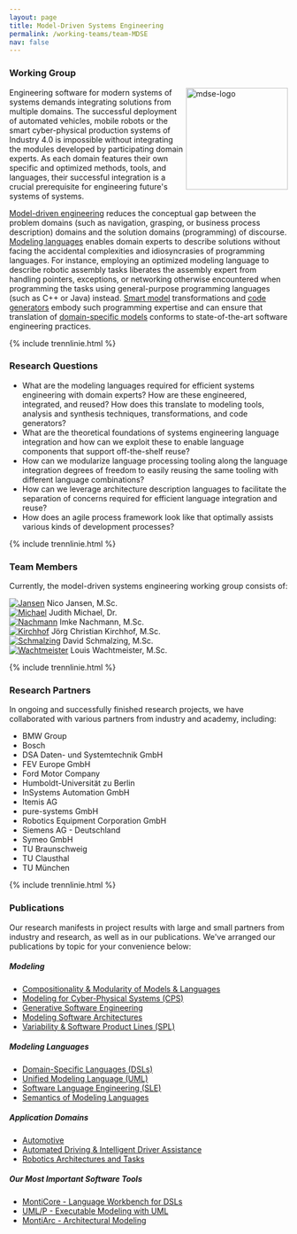 ```yaml
---
layout: page
title: Model-Driven Systems Engineering
permalink: /working-teams/team-MDSE
nav: false
---
```


### Working Group

<img src="../../assets/img/mdse-logo.png" alt="mdse-logo" style="float: right; height: 184px">

Engineering software for modern systems of systems demands
integrating solutions from multiple domains. The successful
deployment of automated vehicles, mobile robots or the smart
cyber-physical production systems of Industry 4.0 is impossible
without integrating the modules developed by participating domain
experts. As each domain features their own specific and optimized
methods, tools, and languages, their successful integration is a
crucial prerequisite for engineering future's systems of systems.


[Model-driven engineering](../research/Agile-MBSE) reduces the conceptual gap between the
problem domains (such as navigation, grasping, or business process
description) domains and the solution domains (programming) of
discourse. [Modeling languages](../research/Domain-Specific-Languages) enables domain experts to describe
solutions without facing the accidental complexities and
idiosyncrasies of programming languages. For instance, employing
an optimized modeling language to describe robotic assembly tasks
liberates the assembly expert from handling pointers, exceptions,
or networking otherwise encountered when programming the tasks
using general-purpose programming languages (such as C++ or Java)
instead. [Smart model](../research/Evolution) transformations and [code generators](../research/Generative-SE) embody
such programming expertise and can ensure that translation of
[domain-specific models](../research/Language-Engineering) conforms to state-of-the-art software
engineering practices.


{% include trennlinie.html %}

### Research Questions

- What are the modeling languages required for efficient systems engineering with domain experts? How are these engineered, integrated, and reused? How does this translate to modeling tools, analysis and synthesis techniques, transformations, and code generators?
- What are the theoretical foundations of systems engineering language integration and how can we exploit these to enable language components that support off-the-shelf reuse?
- How can we modularize language processing tooling along the language integration degrees of freedom to easily reusing the same tooling with different language combinations?
- How can we leverage architecture description languages to facilitate the separation of concerns required for efficient language integration and reuse?
- How does an agile process framework look like that optimally assists various kinds of development processes?

{% include trennlinie.html %}

### Team Members

Currently, the model-driven systems engineering working group consists of:

<div class="container">
    <div class="row d-flex justify-content-center">
        <div class="col-lg-2 col-md-6">
            <a href="https://www.se-rwth.de/staff/jansen/"><img class="staff-pics team-pics-design z-depth-1" src="../../assets/img/teams/jansen.jpeg" alt="Jansen"></a>
            <span class="span-text-team-pics">Nico Jansen, M.Sc.</span>
        </div>
        <div class="col-lg-2 col-md-6">
            <a href="https://www.se-rwth.de/staff/michael/"><img class="staff-pics team-pics-design z-depth-1" src="../../assets/img/teams/michael.jpeg" alt="Michael"></a>
            <span class="span-text-team-pics">Judith Michael, Dr.</span>
        </div>
        <div class="col-lg-2 col-md-6">
            <a href="https://www.se-rwth.de/staff/nachmann/"><img class="staff-pics team-pics-design z-depth-1" src="../../assets/img/teams/nachmann.png" alt="Nachmann"></a>
            <span class="span-text-team-pics">Imke Nachmann, M.Sc.</span>
        </div>
        <div class="col-lg-2 col-md-6">
            <a href="https://www.se-rwth.de/staff/kirchhof/"><img class="staff-pics team-pics-design z-depth-1" src="../../assets/img/teams/kirchhof.jpeg" alt="Kirchhof"></a>
            <span class="span-text-team-pics">Jörg Christian Kirchhof, M.Sc.</span>
        </div>
        <div class="col-lg-2 col-md-6">
            <a href="https://www.se-rwth.de/staff/schmalzing/"><img class="staff-pics team-pics-design z-depth-1" src="../../assets/img/teams/schmalzing.jpeg" alt="Schmalzing"></a>
            <span class="span-text-team-pics">David Schmalzing, M.Sc.</span>
        </div>
        <div class="col-lg-2 col-md-6">
            <a href="https://www.se-rwth.de/staff/wachtmeister/"><img class="staff-pics team-pics-design z-depth-1" src="../../assets/img/teams/wachtmeister.jpeg" alt="Wachtmeister"></a>
            <span class="span-text-team-pics">Louis Wachtmeister, M.Sc.</span>
        </div>
    </div>
</div>

{% include trennlinie.html %}

### Research Partners

In ongoing and successfully finished research projects, we have collaborated with various partners from industry and academy, including:

- BMW Group
- Bosch
- DSA Daten- und Systemtechnik GmbH
- FEV Europe GmbH
- Ford Motor Company
- Humboldt-Universität zu Berlin
- InSystems Automation GmbH
- Itemis AG
- pure-systems GmbH
- Robotics Equipment Corporation GmbH
- Siemens AG - Deutschland
- Symeo GmbH
- TU Braunschweig
- TU Clausthal
- TU München

{% include trennlinie.html %}


### Publications

Our research manifests in project results with large and small
partners from industry and research, as well as in our publications.
We've arranged our publications by topic for your convenience below:

<h5 style="font-weight: bold"> Modeling </h5>

- [Compositionality & Modularity of Models & Languages](/research/Compositionality)
- [Modeling for Cyber-Physical Systems (CPS)](/research/Cyber-Physical-Systems)
- [Generative Software Engineering](/research/Generative-SE)
- [Modeling Software Architectures](/research/Software-Architecture)
- [Variability & Software Product Lines (SPL)](/research/Variability)

<h5 style="font-weight: bold"> Modeling Languages </h5>

- [Domain-Specific Languages (DSLs)](/research/Domain-Specific-Languages)
- [Unified Modeling Language (UML)](/research/Unified-Modeling-Language)
- [Software Language Engineering (SLE)](/research/Language-Engineering)
- [Semantics of Modeling Languages](/research/Semantics)

<h5 style="font-weight: bold"> Application Domains </h5>

- [Automotive](/research/Automotive)
- [Automated Driving & Intelligent Driver Assistance](/research/Autonomic-Driving)
- [Robotics Architectures and Tasks](/research/Robotics)

<h5 style="font-weight: bold"> Our Most Important Software Tools </h5>

- [MontiCore - Language Workbench for DSLs](/research/MontiCore)
- [UML/P - Executable Modeling with UML](/research/UML-P)
- [MontiArc - Architectural Modeling](/research/Software-Architecture)
